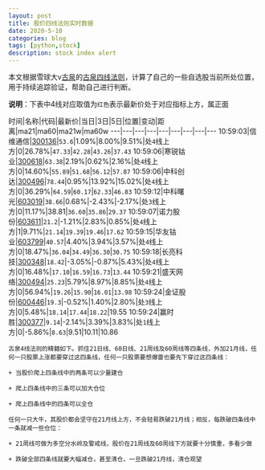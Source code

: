 ```yaml
---
layout: post
title: 股价四线法则实时数据
date: 2020-5-10
categories: blog
tags: [python,stock]
description: stock index alert
---
```



本文根据雪球大v[古泉](https://xueqiu.com/u/7148646888)的[古泉四线法则](https://xueqiu.com/7148646888/130498192)，计算了自己的一些自选股当前所处位置，用于持续追踪验证，帮助自己进行判断。

**说明**：下表中4线对应取值为`红色`表示最新价处于对应指标上方，属正面

时间|名称|代码|最新价|当日|3日|5日|位置|变动|距离|ma21|ma60|ma21w|ma60w
---|---|---|---|---|---|---|---|---
10:59:03|信维通信|[300136](https://xueqiu.com/S/SZ300136)|`53.6`|1.09%|8.00%|9.51%|处`4`线上方|0|26.78%|`47.33`|`42.28`|`43.26`|`37.43`
10:59:06|寒锐钴业|[300618](https://xueqiu.com/S/SZ300618)|`63.38`|2.19%|0.62%|2.16%|处`4`线上方|0|14.60%|`55.89`|`51.68`|`56.12`|`57.87`
10:59:06|中科创达|[300496](https://xueqiu.com/S/SZ300496)|`78.44`|0.95%|13.92%|15.02%|处`4`线上方|0|36.29%|`64.59`|`60.17`|`62.33`|`46.83`
10:59:12|中科曙光|[603019](https://xueqiu.com/S/SH603019)|`38.66`|0.68%|-2.43%|-2.17%|处`3`线上方|0|11.17%|38.81|`36.60`|`35.86`|`29.37`
10:59:07|诺力股份|[603611](https://xueqiu.com/S/SH603611)|`21.2`|-1.21%|2.83%|0.85%|处`4`线上方|1|9.71%|`21.14`|`19.39`|`19.46`|`17.62`
10:59:15|华友钴业|[603799](https://xueqiu.com/S/SH603799)|`40.57`|4.40%|3.94%|3.57%|处`4`线上方|0|18.47%|`36.04`|`34.49`|`36.30`|`30.75`
10:59:18|长亮科技|[300348](https://xueqiu.com/S/SZ300348)|`18.42`|-3.05%|-0.87%|5.43%|处`4`线上方|0|16.48%|`17.10`|`16.59`|`16.73`|`13.44`
10:59:21|盛天网络|[300494](https://xueqiu.com/S/SZ300494)|`25.23`|5.79%|8.97%|8.85%|处`4`线上方|0|56.94%|`19.26`|`15.90`|`16.01`|`13.98`
10:59:24|金证股份|[600446](https://xueqiu.com/S/SH600446)|`19.3`|-0.52%|1.40%|2.80%|处`3`线上方|0|5.48%|`18.14`|`17.44`|`18.22`|19.55
10:59:24|赢时胜|[300377](https://xueqiu.com/S/SZ300377)|`9.14`|-2.14%|3.39%|3.83%|处`1`线上方|0|-5.86%|`8.63`|9.51|10.11|10.86

```
古泉4线法则的精髓如下。抓住21日线、60日线、21周线及60周线等四条线，外加21月线，任何一只股票上涨都要穿过这四条线，任何一只股票要想爆雷也要先下穿过这四条线：

+ 当股价爬上四条线中的两条可以少量建仓

+ 爬上四条线中的三条可以加大仓位

+ 爬上四条线中的四条可以全仓

任何一只大牛，其股价都会坚守在21月线上方，不会轻易跌破21月线；相反，每跌破四条线中一条就减一些仓位：

+ 21周线可做为多空分水岭及警戒线，股价在21周线及60周线下方就要十分慎重，多看少做

+ 跌破全部四条线就要大幅减仓，甚至清仓，一旦跌破21月线，清仓观望
```